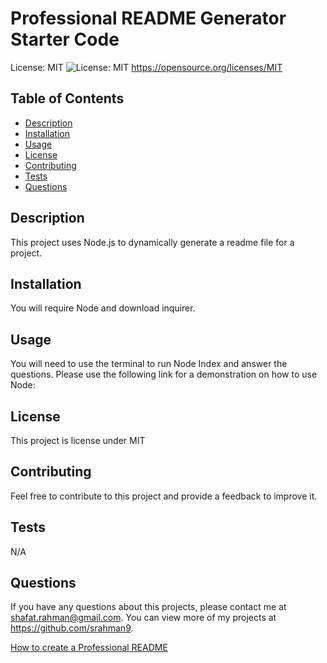 # Professional README Generator Starter Code

 License: MIT ![License: MIT](https://img.shields.io/badge/License-MIT-yellow.svg)
  https://opensource.org/licenses/MIT


  
  ## Table of Contents
  - [Description](#description)
  - [Installation](#installation)
  - [Usage](#usage)
  - [License](#license)
  - [Contributing](#contributing)
  - [Tests](#tests)
  - [Questions](#questions)
  
  ## Description 
  This project uses Node.js to dynamically generate a readme file for a project.

  ## Installation 
  You will require Node and download inquirer.
  
  ## Usage 
  You will need to use the terminal to run Node Index and answer the questions. Please use the following link for a demonstration on how to use Node: 
  
  ## License 
  This project is license under MIT
  
  ## Contributing 
  Feel free to contribute to this project and provide a feedback to improve it.
  
  ## Tests
  N/A
  
  ## Questions
  If you have any questions about this projects, please contact me at shafat.rahman@gmail.com. You can view more of my projects at https://github.com/srahman9.



[How to create a Professional README](https://coding-boot-camp.github.io/full-stack/github/professional-readme-guide)
